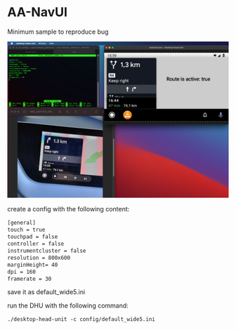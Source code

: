 # AA-NavUI
Minimum sample to reproduce bug

![image](https://raw.githubusercontent.com/frankkienl/AA-NavUI/master/Schermafbeelding%202021-11-26%20om%2015.58.59.png)

create a config with the following content:  
```
[general]
touch = true
touchpad = false
controller = false
instrumentcluster = false
resolution = 800x600
marginHeight= 40
dpi = 160
framerate = 30
```
save it as default_wide5.ini  

run the DHU with the following command:
```
./desktop-head-unit -c config/default_wide5.ini
```
